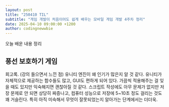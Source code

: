 ```yaml
---
layout: post
title: "250410 TIL"
subtitle: "게임 개발이 처음이어도 쉽게 배우는 모바일 게임 개발 4주차 정리"
date: 2025-04-10 09:00:00 +1200
author: codingnewwbie
---
```


오늘 배운 내용 정리
## 풍선 보호하기 게임
  

   회고록. (강의 들으면서 느낀 점)
   유니티 엔진이 왜 인기가 많은지 알 것 같다. 유니티가 자체적으로 제공하는 함수들도 많고, GUI도 편하게 되어 있다. 가끔씩 적용해주는 걸 잊을 때도 있지만 익숙해지면 괜찮아질 것 같다.
   스크립트 작성에도 아무 문제가 없지만 저장 문제로 안 되면 상당히 짜증나고, 컴퓨터 성능으로 저장에 5~10초 정도 걸리는 것도 꽤 거슬린다. 특히 아직 미숙해서 무엇이 잘못되었는지 알아가는 단계에서는 더더욱.
